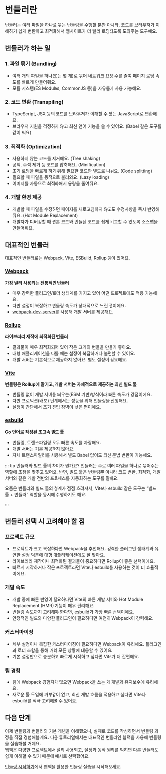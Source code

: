# 번들러란

번들러는 여러 파일을 하나로 묶는 번들링을 수행할 뿐만 아니라, 코드를 브라우저가 이해하기 쉽게 변환하고 최적화해서 웹사이트가 더 빨리 로딩되도록 도와주는 도구예요.

## 번들러가 하는 일

### 1. 파일 묶기 (Bundling)

- 여러 개의 파일을 하나(또는 몇 개)로 묶어 네트워크 요청 수를 줄여 페이지 로딩 속도를 빠르게 만들어줘요.
- 모듈 시스템(ES Modules, CommonJS 등)을 자유롭게 사용 가능해요.

### 2. 코드 변환 (Transpiling)

- TypeScript, JSX 등의 코드를 브라우저가 이해할 수 있는 JavaScript로 변환해요.
- 브라우저 지원을 걱정하지 않고 최신 언어 기능을 쓸 수 있어요. (Babel 같은 도구를 같이 써요)

### 3. 최적화 (Optimization)

- 사용하지 않는 코드를 제거해요. (Tree shaking)
- 공백, 주석 제거 등 코드를 압축해요. (Minification)
- 초기 로딩을 빠르게 하기 위해 필요한 코드만 별도로 나눠요. (Code splitting)
- 필요할 때 파일을 동적으로 불러와요. (Lazy loading)
- 이미지를 자동으로 최적화해서 용량을 줄여줘요.

### 4. 개발 환경 제공

- 개발할 때 파일을 수정하면 페이지를 새로고침하지 않고도 수정사항을 즉시 반영해줘요. (Hot Module Replacement)
- 개발자가 디버깅할 때 원본 코드와 번들된 코드를 쉽게 비교할 수 있도록 소스맵을 만들어줘요.

## 대표적인 번들러

대표적인 번들러로는 Webpack, Vite, ESBuild, Rollup 등이 있어요.

### [Webpack](https://webpack.js.org/)

**가장 널리 사용되는 전통적인 번들러**

- 매우 강력한 플러그인/로더 생태계를 가지고 있어 어떤 프로젝트에도 적용 가능해요.
- 다만 설정이 복잡하고 번들링 속도가 상대적으로 느린 편이에요.
- [webpack-dev-server](https://www.npmjs.com/package/webpack-dev-server)를 사용해 개발 서버를 제공해요.

### [Rollup](https://rollupjs.org/)

**라이브러리 제작에 최적화된 번들러**

- 결과물이 매우 최적화되어 있어 작은 크기의 번들을 만들기 좋아요.
- 대형 애플리케이션을 다룰 때는 설정이 복잡하거나 불편할 수 있어요.
- 개발 서버는 기본적으로 제공하지 않아요. 별도 설정이 필요해요.

### [Vite](https://vite.dev/)

**번들링은 Rollup에 맡기고, 개발 서버는 자체적으로 제공하는 최신 빌드 툴**

- 번들링 없이 개발 서버를 띄우는(ESM 기반)방식이라 빠른 속도가 강점이에요.
- 다만 프로덕션(배포) 단계에서는 성능을 위해 번들링을 진행해요.
- 설정이 간단해서 초기 진입 장벽이 낮은 편이에요.

### [esbuild](https://esbuild.github.io/)

**Go 언어로 작성된 초고속 빌드 툴**

- 번들링, 트랜스파일링 모두 빠른 속도를 자랑해요.
- 개발 서버는 기본 제공하지 않아요.
- 자체 트랜스파일러를 사용해서 별도 Babel 없이도 최신 문법 변환이 가능해요.

::: tip 번들러와 빌드 툴의 차이가 뭔가요?
번들러는 주로 여러 파일을 하나로 묶어주는 역할에 초점을 맞추고 있어요.
반면, 빌드 툴은 번들링뿐 아니라 코드 변환, 최적화, 개발 서버와 같은 개발 전반의 프로세스를 자동화하는 도구를 말해요.

요즘은 번들러와 빌드 툴의 경계가 점점 흐려져서, Vite나 esbuild 같은 도구는 “빌드 툴 + 번들러” 역할을 동시에 수행하기도 해요.

:::

## 번들러 선택 시 고려해야 할 점

### 프로젝트 규모

- 프로젝트가 크고 복잡하다면 Webpack을 추천해요. 강력한 플러그인 생태계와 유연한 설정 덕분에 대형 애플리케이션에도 잘 맞아요.
- 라이브러리 제작이나 최적화된 결과물이 중요하다면 Rollup이 좋은 선택이에요.
- 빠르게 시작하거나 작은 프로젝트라면 Vite나 esbuild를 사용하는 것이 더 효율적이에요.

### 개발 속도

- 개발 중에 빠른 반영이 필요하다면 Vite의 빠른 개발 서버와 Hot Module Replacement (HMR) 기능이 매우 편리해요.
- 번들링 속도까지 고려해야 한다면, esbuild가 가장 빠른 선택이에요.
- 안정적인 빌드와 다양한 플러그인이 필요하다면 여전히 Webpack이 강력해요.

### 커스터마이징

- 세부 설정이나 복잡한 커스터마이징이 필요하다면 Webpack이 유리해요. 플러그인과 로더 조합을 통해 거의 모든 상황에 대응할 수 있어요.
- 기본 설정만으로 충분하고 빠르게 시작하고 싶다면 Vite가 더 간편해요.

### 팀 경험

- 팀에 Webpack 경험자가 많으면 Webpack을 쓰는 게 개발과 유지보수에 유리해요.
- 새로운 툴 도입에 거부감이 없고, 최신 개발 흐름을 적용하고 싶다면 Vite나 esbuild를 적극 고려해볼 수 있어요.

## 다음 단계

이제 번들링과 번들러의 기본 개념을 이해했으니, 실제로 코드를 작성하면서 번들링 과정을 직접 경험해볼게요.
다음 튜토리얼에서는 대표적인 번들러인 웹팩을 사용해 번들링을 실습해볼 거예요.  
웹팩은 다양한 프로젝트에서 널리 사용되고, 설정과 동작 원리를 익히면 다른 번들러도 쉽게 이해할 수 있기 때문에 예시로 선택했어요.

[번들링 시작하기](/tutorial/basic)에서 웹팩을 활용한 번들링 실습을 시작해보세요.
